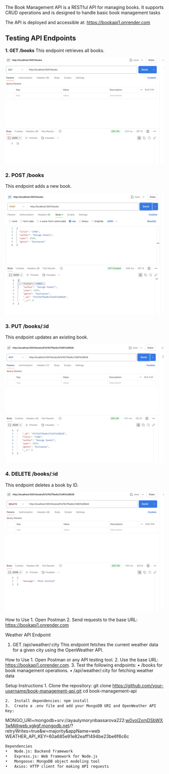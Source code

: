 The Book Management API is a RESTful API for managing books. It supports CRUD operations and is designed to handle basic book management tasks

The API is deployed and accessible at:
https://bookapi1.onrender.com

## **Testing API Endpoints**

**1. GET /books**
This endpoint retrieves all books.

![GET /books](./screenshots/get_books.png)

### **2. POST /books**
This endpoint adds a new book.

![POST /books](./screenshots/post_books.png)

### **3. PUT /books/:id**
This endpoint updates an existing book.

![PUT /books/:id](./screenshots/put_books.png)

### **4. DELETE /books/:id**
This endpoint deletes a book by ID.

![DELETE /books/:id](./screenshots/delete_books.png)

How to Use
	1.	Open Postman 
	2.	Send requests to the base URL: https://bookapi1.onrender.com

Weather API Endpoint

1. GET /api/weather/:city
This endpoint fetches the current weather data for a given city using the OpenWeather API.

How to Use
	1.	Open Postman or any API testing tool.
	2.	Use the base URL: https://bookapi1.onrender.com.
	3.	Test the following endpoints:
	•	/books for book management operations.
	•	/api/weather/:city for fetching weather data

Setup Instructions
	1.	Clone the repository:
    git clone https://github.com/your-username/book-management-api.git
cd book-management-api

	2.	Install dependencies: npm install
    3.	Create a .env file and add your MongoDB URI and OpenWeather API Key:
   MONGO_URI=mongodb+srv://ayaulymorynbassarova222:w0vol2xmDSbWX1wM@web.xgkgf.mongodb.net/?retryWrites=true&w=majority&appName=web
WEATHER_API_KEY=60a685e91e82eaff1494be23be6f6c6c

    Dependencies
	•	Node.js: Backend framework
	•	Express.js: Web framework for Node.js
	•	Mongoose: MongoDB object modeling tool
	•	Axios: HTTP client for making API requests

